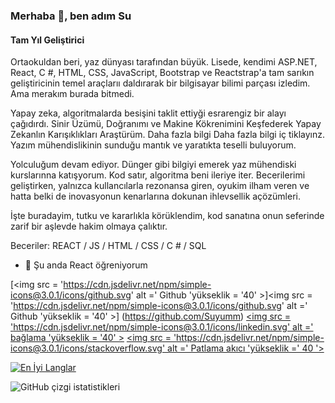 ### Merhaba 👋, ben adım Su
#### Tam Yıl Geliştirici
Ortaokuldan beri, yaz dünyası tarafından büyük. Lisede, kendimi ASP.NET, React, C #, HTML, CSS, JavaScript, Bootstrap ve Reactstrap'a tam sarıkın geliştiricinin temel araçlarıı daldırarak bir bilgisayar bilimi parçası izledim. Ama merakım burada bitmedi.

Yapay zeka, algoritmalarda besişini taklit ettiyği esrarengiz bir alayı çağıdırdı. Sinir Üzümü, Doğranımı ve Makine Kökrenimini Keşfederek Yapay Zekanlın Karışıklıkları Araştürüm. Daha fazla bilgi Daha fazla bilgi iç tiklayınz. Yazım mühendislikinin sunduğu mantık ve yaratıkta teselli buluyorum.

Yolculuğum devam ediyor. Dünger gibi bilgiyi emerek yaz mühendiski kurslarınna katışyorum. Kod satır, algoritma beni ileriye iter. Becerilerimi geliştirken, yalnızca kullancılarla rezonansa giren, oyukim ilham veren ve hatta belki de inovasyonun kenarlarına dokunan ihlevsellik açözümleri.

İşte buradayim, tutku ve kararlıkla körüklendim, kod sanatına onun seferinde zarif bir aşlevde hakim olmaya çalıktır.

Beceriler: REACT / JS / HTML / CSS / C # / SQL

- 🌱 Şu anda React öğreniyorum 


[<img src = 'https://cdn.jsdelivr.net/npm/simple-icons@3.0.1/icons/github.svg' alt =' Github 'yükseklik = '40' >]<img src = 'https://cdn.jsdelivr.net/npm/simple-icons@3.0.1/icons/github.svg' alt =' Github 'yükseklik = '40' >] (https://github.com/Suyumm) [<img src = 'https://cdn.jsdelivr.net/npm/simple-icons@3.0.1/icons/linkedin.svg' alt =' bağlama 'yükseklik = '40' >](https://www.linkedin.com/in/www.linkedin.com/in/su-fiydan/)  [<img src = 'https://cdn.jsdelivr.net/npm/simple-icons@3.0.1/icons/stackoverflow.svg' alt =' Patlama akıcı 'yükseklik =' 40 '>](https://stackoverflow.com/users/https://stackoverflow.com/users/25453001/su-fiydan)  

[![En İyi Langlar](https://github-readme-stats.vercel.app/api/top-langs/?username=Suyumm)](https://github.com/anuraghazra/github-readme-stats)

![GitHub çizgi istatistikleri](https://streak-stats.demolab.com/?user=Suyumm)  

